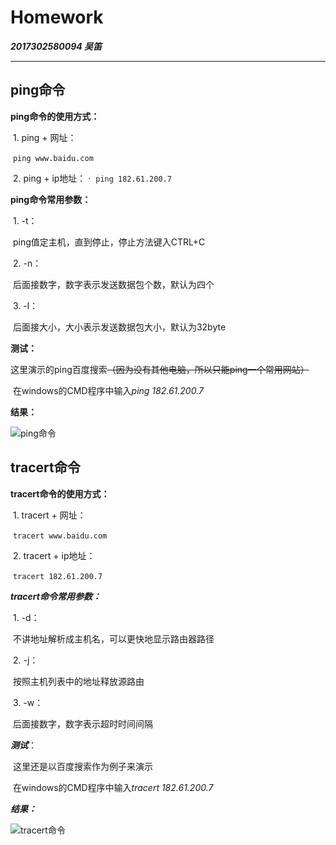 # Homework

***2017302580094 吴笛***

---

## ping命令

**ping命令的使用方式：**

​	1. ping + 网址：

​		`ping www.baidu.com`

​	2. ping + ip地址：
·
​		`ping 182.61.200.7`

**ping命令常用参数：**

​	1. -t：

​		ping值定主机，直到停止，停止方法键入CTRL+C

​	2. -n：

​		后面接数字，数字表示发送数据包个数，默认为四个

​	3. -l：

​		后面接大小，大小表示发送数据包大小，默认为32byte

**测试：**

​	这里演示的ping百度搜索~~（因为没有其他电脑，所以只能ping一个常用网站）~~

​	在windows的CMD程序中输入*ping 182.61.200.7*

**结果：**

![ping命令](E:\专业课\网络与分布计算\第一次作业\ping命令.png)

## tracert命令

**tracert命令的使用方式：**

​	1. tracert + 网址：

​		`tracert www.baidu.com`

​	2. tracert + ip地址：

​		`tracert 182.61.200.7`

***tracert命令常用参数：***

​	1. -d：

​		不讲地址解析成主机名，可以更快地显示路由器路径

​	2. -j：

​		按照主机列表中的地址释放源路由

​	3. -w：

​		后面接数字，数字表示超时时间间隔

***测试***：

​	这里还是以百度搜索作为例子来演示

​	在windows的CMD程序中输入*tracert 182.61.200.7*

***结果：***

![tracert命令](E:\专业课\网络与分布计算\第一次作业\tracert命令.png)

